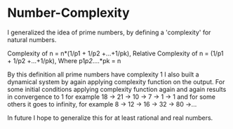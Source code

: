 # Number-Complexity

I generalized the idea of prime numbers, by defining a 'complexity' for natural numbers.

Complexity of n = n*(1/p1 + 1/p2 +...+1/pk), 
Relative Complexity of n = (1/p1 + 1/p2 +...+1/pk),
Where p1*p2*....*pk = n

By this definition all prime numbers have complexity 1
I also built a dynamical system by again applying complexity function on the output.
For some initial conditions applying complexity function again and again results in convergence to 1
for example 18 -> 21 -> 10 -> 7 -> 1 -> 1
and for some others it goes to infinity, for example 8 -> 12 -> 16 -> 32 -> 80 ->...

In future I hope to generalize this for at least rational and real numbers.
